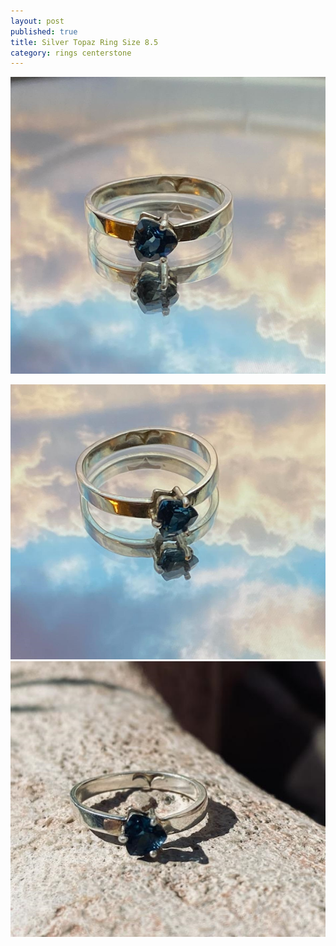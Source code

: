 ```yaml
---
layout: post
published: true
title: Silver Topaz Ring Size 8.5
category: rings centerstone 
---
```


![square_silver_topaz_8.5.jpg](/images/jewelry/rings/square_silver_topaz_8.5.jpg)
<!--more-->
![square_silver_topaz_8.5-2.jpg](/images/jewelry/rings/square_silver_topaz_8.5-2.jpg)
![square_silver_topaz_8.5-3.jpg](/images/jewelry/rings/square_silver_topaz_8.5-3.jpg)
